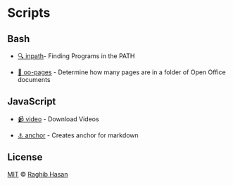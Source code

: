 # Scripts

## Bash

* [🔍 inpath](./inpath)- Finding Programs in the PATH

* [🤔 oo-pages](./oop) - Determine how many pages are in a folder of Open Office documents

## JavaScript

* [📹 video](./video.js) - Download Videos

* [⚓️ anchor](./anchor.js) - Creates anchor for markdown


## License
[MIT](./license) © [Raghib Hasan](http://raghibm.com/)
